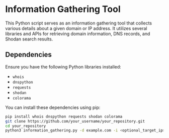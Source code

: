 # Information Gathering Tool

This Python script serves as an information gathering tool that collects various details about a given domain or IP address. It utilizes several libraries and APIs for retrieving domain information, DNS records, and Shodan search results.

## Dependencies

Ensure you have the following Python libraries installed:
- `whois`
- `dnspython`
- `requests`
- `shodan`
- `colorama`

You can install these dependencies using pip:
```bash
pip install whois dnspython requests shodan colorama
git clone https://github.com/your_username/your_repository.git
cd your_repository
python3 information_gathering.py -d example.com -i <optional_target_ip> -o <optional_output_file>


